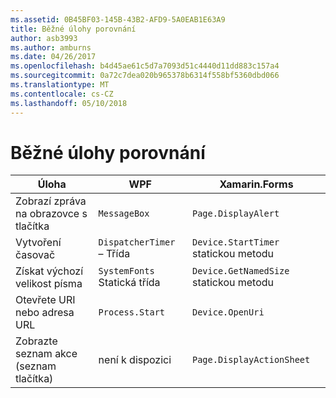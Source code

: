 ```yaml
---
ms.assetid: 0B45BF03-145B-43B2-AFD9-5A0EAB1E63A9
title: Běžné úlohy porovnání
author: asb3993
ms.author: amburns
ms.date: 04/26/2017
ms.openlocfilehash: b4d45ae61c5d7a7093d51c4440d11dd883c157a4
ms.sourcegitcommit: 0a72c7dea020b965378b6314f558bf5360dbd066
ms.translationtype: MT
ms.contentlocale: cs-CZ
ms.lasthandoff: 05/10/2018
---
```

# <a name="common-tasks-comparison"></a>Běžné úlohy porovnání

| Úloha | WPF | Xamarin.Forms |
|--- |--- |--- |
|Zobrazí zpráva na obrazovce s tlačítka|`MessageBox`|`Page.DisplayAlert`|
|Vytvoření časovač|`DispatcherTimer` – Třída|`Device.StartTimer` statickou metodu|
|Získat výchozí velikost písma|`SystemFonts` Statická třída|`Device.GetNamedSize` statickou metodu|
|Otevřete URI nebo adresa URL|`Process.Start`|`Device.OpenUri`|
|Zobrazte seznam akce (seznam tlačítka)|není k dispozici|`Page.DisplayActionSheet`|
